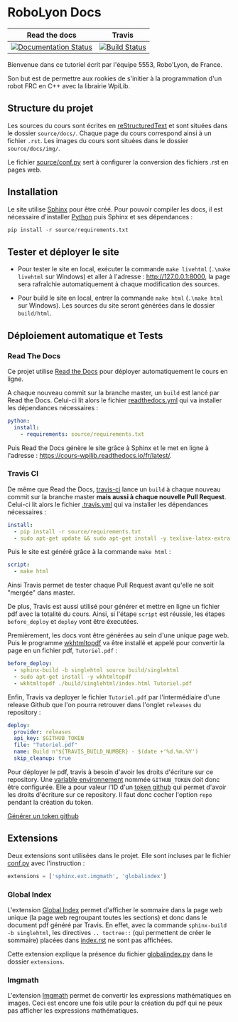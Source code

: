 # RoboLyon Docs
Read the docs | Travis
:------------:|:-----:
[![Documentation Status](https://readthedocs.org/projects/cours-wpilib/badge/?version=latest)](https://cours-wpilib.readthedocs.io/fr/latest/?badge=latest) | [![Build Status](https://travis-ci.com/Team5553-RoboLyon/Cours-WpiLib.svg?branch=master)](https://travis-ci.com/Team5553-RoboLyon/Cours-WpiLib)

Bienvenue dans ce tutoriel écrit par l'équipe 5553, Robo'Lyon, de France.

Son but est de permettre aux rookies de s'initier à la programmation d'un robot FRC en C++ avec la librairie WpiLib.


## Structure du projet

Les sources du cours sont écrites en [reStructuredText](https://github.com/ralsina/rst-cheatsheet/blob/master/rst-cheatsheet.rst) et sont situées dans le dossier `source/docs/`. Chaque page du cours correspond ainsi à un fichier `.rst`. Les images du cours sont situées dans le dossier `source/docs/img/`.

Le fichier [source/conf.py](source/conf.py) sert à configurer la conversion des fichiers .rst en pages web.


## Installation

Le site utilise [Sphinx](https://www.sphinx-doc.org/en/1.5/tutorial.html) pour être créé. Pour pouvoir compiler les docs, il est nécessaire d'installer [Python](https://www.python.org/downloads/) puis Sphinx et ses dépendances :
```py
pip install -r source/requirements.txt
```


## Tester et déployer le site

- Pour tester le site en local, exécuter la commande `make livehtml` (`.\make livehtml` sur Windows) et aller à l'adresse : http://127.0.0.1:8000, la page sera rafraîchie automatiquement à chaque modification des sources.

- Pour build le site en local, entrer la commande `make html` (`.\make html` sur Windows). Les sources du site seront générées dans le dossier `build/html`.


## Déploiement automatique et Tests

### Read The Docs

Ce projet utilise [Read the Docs](https://docs.readthedocs.io/en/stable/index.html) pour déployer automatiquement le cours en ligne.

A chaque nouveau commit sur la branche master, un `build` est lancé par Read the Docs. Celui-ci lit alors le fichier [readthedocs.yml](readthedocs.yml) qui va installer les dépendances nécessaires :
```yml
python:
  install:
    - requirements: source/requirements.txt
```

Puis Read the Docs génère le site grâce à Sphinx et le met en ligne à l'adresse : https://cours-wpilib.readthedocs.io/fr/latest/.


### Travis CI

De même que Read the Docs, [travis-ci](https://travis-ci.com/) lance un `build` à chaque nouveau commit sur la branche master **mais aussi à chaque nouvelle Pull Request**. Celui-ci lit alors le fichier [.travis.yml](.travis.yml) qui va installer les dépendances nécessaires :
```yml
install:
  - pip install -r source/requirements.txt
  - sudo apt-get update && sudo apt-get install -y texlive-latex-extra dvipng
```

Puis le site est généré grâce à la commande `make html` :
```yml
script:
  - make html
```

Ainsi Travis permet de tester chaque Pull Request avant qu'elle ne soit "mergée" dans master.

De plus, Travis est aussi utilisé pour générer et mettre en ligne un fichier pdf avec la totalité du cours. Ainsi, si l'étape `script` est réussie, les étapes `before_deploy` et `deploy` vont être éxecutées.

Premièrement, les docs vont être générées au sein d'une unique page web. Puis le programme [wkhtmltopdf](https://wkhtmltopdf.org/) va être installé et appelé pour convertir la page en un fichier pdf, `Tutoriel.pdf` :
```yml
before_deploy:
  - sphinx-build -b singlehtml source build/singlehtml
  - sudo apt-get install -y wkhtmltopdf
  - wkhtmltopdf ./build/singlehtml/index.html Tutoriel.pdf
```

Enfin, Travis va deployer le fichier `Tutoriel.pdf` par l'intermédiaire d'une release Github que l'on pourra retrouver dans l'onglet `releases` du repository :
```yml
deploy:
  provider: releases
  api_key: $GITHUB_TOKEN
  file: "Tutoriel.pdf"
  name: Build n°${TRAVIS_BUILD_NUMBER} - $(date +'%d.%m.%Y')
  skip_cleanup: true
```

Pour déployer le pdf, travis à besoin d'avoir les droits d'écriture sur ce repository. Une [variable environnement](https://docs.travis-ci.com/user/environment-variables#defining-variables-in-repository-settings) nommée `GITHUB_TOKEN` doit donc être configurée. Elle a pour valeur l'ID d'un [token github](https://help.github.com/en/articles/creating-a-personal-access-token-for-the-command-line) qui permet d'avoir les droits d'écriture sur ce repository. Il faut donc cocher l'option `repo` pendant la création du token.

[Générer un token github](https://github.com/settings/tokens/new?description=Cours-Wpilib-Autodeploy&scopes=repo)


## Extensions

Deux extensions sont utilisées dans le projet. Elle sont incluses par le fichier [conf.py](source/conf.py) avec l'instruction :
```py
extensions = ['sphinx.ext.imgmath', 'globalindex']
```

### Global Index

L'extension [Global Index](http://fnch.users.sourceforge.net/sphinxindexinsinglehtml.html) permet d'afficher le sommaire dans la page web unique (la page web regroupant toutes les sections) et donc dans le document pdf généré par Travis. En effet, avec la commande `sphinx-build -b singlehtml`, les directives `.. toctree::` (qui permettent de créer le sommaire) placées dans [index.rst](source/index.rst) ne sont pas affichées.

Cette extension explique la présence du fichier [globalindex.py](extensions/globalindex.py) dans le dossier `extensions`.


### Imgmath

L'extension [Imgmath](https://www.sphinx-doc.org/en/1.8/usage/extensions/math.html#module-sphinx.ext.imgmath) permet de convertir les expressions mathématiques en images. Ceci est encore une fois utile pour la création du pdf qui ne peux pas afficher les expressions mathématiques.